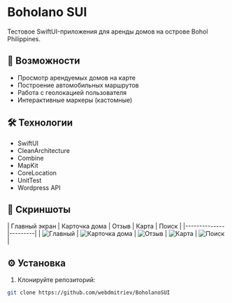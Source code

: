 # Boholano SUI

Тестовое SwiftUI-приложения для аренды домов на острове Bohol Philippines.

## 🚀 Возможности
- Просмотр арендуемых домов на карте
- Построение автомобильных маршрутов
- Работа с геолокацией пользователя
- Интерактивные маркеры (кастомные)

## 🛠 Технологии
- SwiftUI
- CleanArchitecture
- Combine
- MapKit
- CoreLocation
- UnitTest
- Wordpress API

## 📸 Скриншоты
| Главный экран | Карточка дома | Отзыв | Карта | Поиск |
|--------------|---------|
| ![Главный](https://api.webdmitriev.com/wp-content/uploads/2025/05/boholano-01-scaled.jpg) | ![Карточка дома](https://api.webdmitriev.com/wp-content/uploads/2025/05/boholano-02-scaled.jpg) | ![Отзыв](https://api.webdmitriev.com/wp-content/uploads/2025/05/boholano-03-scaled.jpg) | ![Карта](https://api.webdmitriev.com/wp-content/uploads/2025/05/boholano-04-scaled.jpg) | ![Поиск](https://api.webdmitriev.com/wp-content/uploads/2025/05/boholano-05-scaled.jpg) |

## ⚙️ Установка
1. Клонируйте репозиторий:
```bash
git clone https://github.com/webdmitriev/BoholanoSUI
